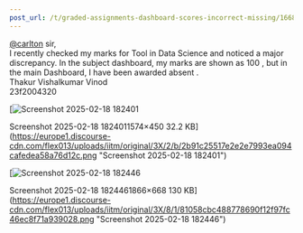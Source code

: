 ```yaml
---
post_url: /t/graded-assignments-dashboard-scores-incorrect-missing/166816/70
---
```

[@carlton](/u/carlton) sir,  
I recently checked my marks for Tool in Data Science and noticed a major discrepancy. In the subject dashboard, my marks are shown as 100 , but in the main Dashboard, I have been awarded absent .  
Thakur Vishalkumar Vinod  
23f2004320  

[![Screenshot 2025-02-18 182401](https://europe1.discourse-cdn.com/flex013/uploads/iitm/optimized/3X/2/b/2b91c25517e2e2e7993ea094cafedea58a76d12c_2_690x197.png)

Screenshot 2025-02-18 1824011574×450 32.2 KB](https://europe1.discourse-cdn.com/flex013/uploads/iitm/original/3X/2/b/2b91c25517e2e2e7993ea094cafedea58a76d12c.png "Screenshot 2025-02-18 182401")

  

[![Screenshot 2025-02-18 182446](https://europe1.discourse-cdn.com/flex013/uploads/iitm/optimized/3X/8/1/81058cbc488778690f12f97fc46ec8f71a939028_2_690x247.png)

Screenshot 2025-02-18 1824461866×668 130 KB](https://europe1.discourse-cdn.com/flex013/uploads/iitm/original/3X/8/1/81058cbc488778690f12f97fc46ec8f71a939028.png "Screenshot 2025-02-18 182446")